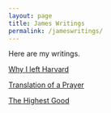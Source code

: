 ```yaml
---
layout: page
title: James Writings
permalink: /jameswritings/
---
```


Here are my writings.

[Why I left Harvard](https://www.stim.blog/jekyll/update/2023/03/23/Why-I-Left-Harvard.html)

[Translation of a Prayer](https://www.stim.blog/jekyll/update/2022/03/23/Translation-of-a-Prayer.html)

[The Highest Good](https://www.stim.blog/jekyll/update/2021/04/26/The-Highest-Good.html)